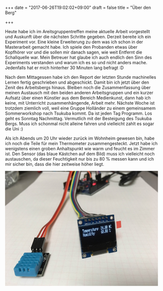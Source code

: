 +++
date = "2017-06-26T19:02:02+09:00"
draft = false
title = "Über den Berg"

+++

Heute habe ich im Areitsgruppentreffen meine aktuelle Arbeit vorgestellt und
Auskunft über die nächsten Schritte gegeben. Derzeit bereite ich ein Experiment
vor. Eine kleine Erweiterung zu dem was ich schon in der Masterarbeit gemacht
habe. Ich spiele den Probanden etwas über Kopfhörer vor und die sollen mir
danach sagen, wie weit Entfernt die Schallquelle war. Mein Betreuer hat glaube
ich auch endlich den Sinn des Experiments verstanden und warum ich es so und
nicht anders mache. Jedenfalls hat er mich hinterher 30 Minuten lang befragt :D

Nach dem Mittagessen habe ich den Report der letzten Stunde machinelles Lernen
fertig geschrieben und abgeschickt. Damit bin ich jetzt über den Zenit des
Arbeitsbergs hinaus. Bleiben noch die Zusammenfassung über meinen Austausch mit
den beiden anderen Arbeitsgruppen und ein kurzer Aufsatz über einen Künstler aus
dem Bereich Medienkunst, dann hab ich keine, mit Unterricht zusammenhängende,
Arbeit mehr. Nächste Woche ist trotzdem ziemlich voll, weil eine Gruppe
Holländer zu einem gemeinsamem Sommerworkshop nach Tsukuba kommt. Da ist jeden
Tag Programm. Los geht es Sonntag Nachmittag. Vermutlich mit der Besteigung des
Tsukuba Bergs. Muss ich schonmal nicht alleine fahren und vielleicht zahlt es
sogar die Uni :)

Als ich Abends um 20 Uhr wieder zurück im Wohnheim gewesen bin, habe ich noch
die Teile für mein Thermometer zusammengesteckt. Jetzt habe ich wenigstens einen
groben Anhaltspunkt wie warm und feucht es im Zimmer ist. Den Sensor (das blaue
Kästchen auf dem Bild) muss ich vielleicht noch austauschen, da dieser
Feuchtigkeit nur bis zu 80 % messen kann und ich mir sicher bin, dass die hier
zeitweise höher liegt.

![Thermometer selbst gebaut](/img/2017_06_26/thermostat.jpg)

